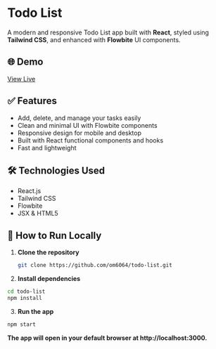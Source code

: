 # Todo List

A modern and responsive Todo List app built with **React**, styled using **Tailwind CSS**, and enhanced with **Flowbite** UI components.

## 🌐 Demo

[View Live](https://todo-list-eight-chi-32.vercel.app)

## ✅ Features

- Add, delete, and manage your tasks easily
- Clean and minimal UI with Flowbite components
- Responsive design for mobile and desktop
- Built with React functional components and hooks
- Fast and lightweight

## 🛠️ Technologies Used

- React.js
- Tailwind CSS
- Flowbite
- JSX & HTML5

## 🚀 How to Run Locally

1. **Clone the repository**
   ```bash
   git clone https://github.com/om6064/todo-list.git
2. **Install dependencies**
  
  ```bash
  cd todo-list
  npm install
  ```
3. **Run the app**

  ```bash
  npm start
  ```
**The app will open in your default browser at http://localhost:3000.**
